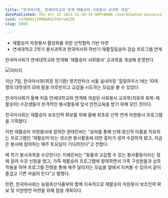 ```yaml
---
title: "한국마사회, 연세대학교와 연계 재활승마 사회봉사 교과목 개설"
datePublished: Thu Oct 12 2023 15:30:19 GMT+0000 (Coordinated Universal Time)
cuid: cm706bsjt000p0al592ru6238
slug: 5808

---
```



- 재활승마 자원봉사 활성화를 위한 산학협력 기반 마련
- 연세대학교 2학기 봉사과목과 한국마사회 하반기 재활힐링승마 강습 프로그램 연계

한국마사회가 연세대학교와 연개해 '재활승마 사회봉사' 교과목을 개설해 운영한다

![이미지](https://cdn.hashnode.com/res/hashnode/image/upload/v1739259712702/ecc00186-2cfb-420e-b1dd-5aeb3bef0d1b.jpeg)

지난 7일, 한국마사회(회장 정기환) 렛츠런파크 서울 실내마장 '힐링하우스'에는 10여 명의 대학생이 모여 말을 어루만지고 교감을 시도하는 모습을 볼 수 있었다.

한국마사회가 올해 처음 연세대학교와 연계해 개설된 사회봉사 교과목(치유와 회복-재활승마) 수강생들이 본격적인 봉사활동에 앞서 안전교육을 받기 위해 모인 것이다.

한국마사회는 재활승마 보조인력 확보를 위해 올해 최초로 산학 연계 자원봉사 프로그램을 기획했다.

이번 재활승마 자원봉사에 참여한 권태진씨는 "승마를 통해 신체·정신적 아픔을 치유하는 프로그램인 '재활승마'라는 생소한 봉사활동에 대한 흥미가 생겨 수강하게 됐고, 지금은 봉사에 참여하는 매주 토요일이 기다려진다"고 전했다.

매 학기 봉사과목을 수강한다는 지예린씨는 "동물과 교감할 수 있는 봉사활동이라는 점에 끌려 수강 신청을 했고, 가족 재활승마 프로그램에 참여하면서 가족 구성원들과 상호작용을 하며 프로그램 진행을 통해 매주 달라지는 모습을 옆에서 지켜볼 수 있어서 같이 즐겁고 기쁜 마음이 든다"고 말했다.

한편, 한국마사회는 농림축산식품부와 함께 지속적으로 재활승마 자원봉사 보조인력 확보 및 지원방안 마련을 위해 힘쓸 계획이다.